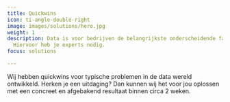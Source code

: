 ```yaml
---
title: Quickwins
icon: ti-angle-double-right
image: images/solutions/hero.jpg
weight: 1
description: Data is voor bedrijven de belangrijkste onderscheidende factor geworden.
  Hiervoor heb je experts nodig.
focus: solutions

---
```

Wij hebben quickwins voor typische problemen in de data wereld ontwikkeld. Herken je een uitdaging? Dan kunnen wij het voor jou oplossen met een concreet en afgebakend resultaat binnen circa 2 weken.